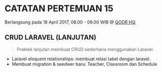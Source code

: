 # CATATAN PERTEMUAN 15
Berlangsung pada 18 April 2017, 08.00 - 09.00 WIB @ [QODR HQ](https://goo.gl/maps/xMVQtcLw5ry)

## CRUD LARAVEL (LANJUTAN)
> Praktek lanjutan membuat CRUD sederhana menggunakan Laravel.
- Laravel eloquent relationships: membuat relasi tabel dengan laravel.
- Membuat migration & seedwer baru: Teacher, Classroom dan Schedule